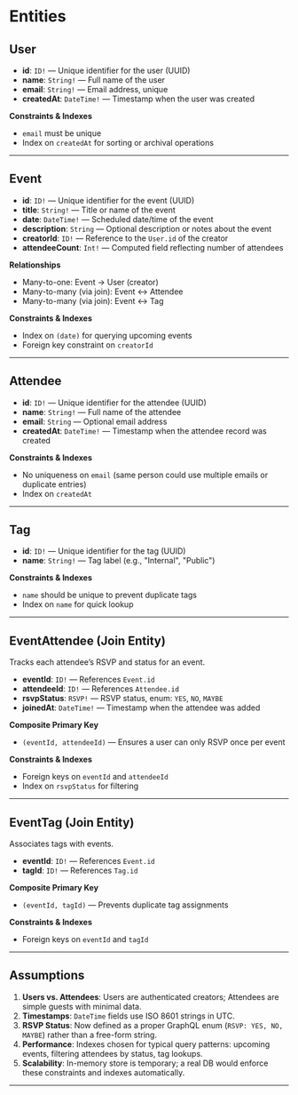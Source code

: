 # Entities

## User

* **id**: `ID!` — Unique identifier for the user (UUID)
* **name**: `String!` — Full name of the user
* **email**: `String!` — Email address, unique
* **createdAt**: `DateTime!` — Timestamp when the user was created

**Constraints & Indexes**

* `email` must be unique
* Index on `createdAt` for sorting or archival operations

---

## Event

* **id**: `ID!` — Unique identifier for the event (UUID)
* **title**: `String!` — Title or name of the event
* **date**: `DateTime!` — Scheduled date/time of the event
* **description**: `String` — Optional description or notes about the event
* **creatorId**: `ID!` — Reference to the `User.id` of the creator
* **attendeeCount**: `Int!` — Computed field reflecting number of attendees

**Relationships**

* Many-to-one: Event → User (creator)
* Many-to-many (via join): Event ↔ Attendee
* Many-to-many (via join): Event ↔ Tag

**Constraints & Indexes**

* Index on `(date)` for querying upcoming events
* Foreign key constraint on `creatorId`

---

## Attendee

* **id**: `ID!` — Unique identifier for the attendee (UUID)
* **name**: `String!` — Full name of the attendee
* **email**: `String` — Optional email address
* **createdAt**: `DateTime!` — Timestamp when the attendee record was created

**Constraints & Indexes**

* No uniqueness on `email` (same person could use multiple emails or duplicate entries)
* Index on `createdAt`

---

## Tag

* **id**: `ID!` — Unique identifier for the tag (UUID)
* **name**: `String!` — Tag label (e.g., "Internal", "Public")

**Constraints & Indexes**

* `name` should be unique to prevent duplicate tags
* Index on `name` for quick lookup

---

## EventAttendee (Join Entity)

Tracks each attendee’s RSVP and status for an event.

* **eventId**: `ID!` — References `Event.id`
* **attendeeId**: `ID!` — References `Attendee.id`
* **rsvpStatus**: `RSVP!` — RSVP status, enum: `YES`, `NO`, `MAYBE`
* **joinedAt**: `DateTime!` — Timestamp when the attendee was added

**Composite Primary Key**

* `(eventId, attendeeId)` — Ensures a user can only RSVP once per event

**Constraints & Indexes**

* Foreign keys on `eventId` and `attendeeId`
* Index on `rsvpStatus` for filtering

---

## EventTag (Join Entity)

Associates tags with events.

* **eventId**: `ID!` — References `Event.id`
* **tagId**: `ID!` — References `Tag.id`

**Composite Primary Key**

* `(eventId, tagId)` — Prevents duplicate tag assignments

**Constraints & Indexes**

* Foreign keys on `eventId` and `tagId`

---

## Assumptions

1. **Users vs. Attendees**: Users are authenticated creators; Attendees are simple guests with minimal data.
2. **Timestamps**: `DateTime` fields use ISO 8601 strings in UTC.
3. **RSVP Status**: Now defined as a proper GraphQL enum (`RSVP: YES, NO, MAYBE`) rather than a free-form string.
4. **Performance**: Indexes chosen for typical query patterns: upcoming events, filtering attendees by status, tag lookups.
5. **Scalability**: In-memory store is temporary; a real DB would enforce these constraints and indexes automatically.

---